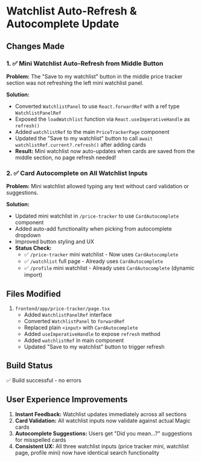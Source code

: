 # Watchlist Auto-Refresh & Autocomplete Update

## Changes Made

### 1. ✅ Mini Watchlist Auto-Refresh from Middle Button

**Problem:** The "Save to my watchlist" button in the middle price tracker section was not refreshing the left mini watchlist panel.

**Solution:**
- Converted `WatchlistPanel` to use `React.forwardRef` with a ref type `WatchlistPanelRef`
- Exposed the `loadWatchlist` function via `React.useImperativeHandle` as `refresh()`
- Added `watchlistRef` to the main `PriceTrackerPage` component
- Updated the "Save to my watchlist" button to call `await watchlistRef.current?.refresh()` after adding cards
- **Result:** Mini watchlist now auto-updates when cards are saved from the middle section, no page refresh needed!

### 2. ✅ Card Autocomplete on All Watchlist Inputs

**Problem:** Mini watchlist allowed typing any text without card validation or suggestions.

**Solution:**
- Updated mini watchlist in `/price-tracker` to use `CardAutocomplete` component
- Added auto-add functionality when picking from autocomplete dropdown
- Improved button styling and UX
- **Status Check:** 
  - ✅ `/price-tracker` mini watchlist - Now uses `CardAutocomplete`
  - ✅ `/watchlist` full page - Already uses `CardAutocomplete`
  - ✅ `/profile` mini watchlist - Already uses `CardAutocomplete` (dynamic import)

## Files Modified

1. `frontend/app/price-tracker/page.tsx`
   - Added `WatchlistPanelRef` interface
   - Converted `WatchlistPanel` to `forwardRef`
   - Replaced plain `<input>` with `CardAutocomplete`
   - Added `useImperativeHandle` to expose `refresh` method
   - Added `watchlistRef` in main component
   - Updated "Save to my watchlist" button to trigger refresh

## Build Status

✅ Build successful - no errors

## User Experience Improvements

1. **Instant Feedback:** Watchlist updates immediately across all sections
2. **Card Validation:** All watchlist inputs now validate against actual Magic cards
3. **Autocomplete Suggestions:** Users get "Did you mean...?" suggestions for misspelled cards
4. **Consistent UX:** All three watchlist inputs (price tracker mini, watchlist page, profile mini) now have identical search functionality

